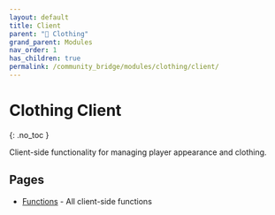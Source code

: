 ```yaml
---
layout: default
title: Client
parent: "👔 Clothing"
grand_parent: Modules
nav_order: 1
has_children: true
permalink: /community_bridge/modules/clothing/client/
---
```


# Clothing Client
{: .no_toc }

Client-side functionality for managing player appearance and clothing.

## Pages

- [Functions](/community_bridge/modules/clothing/client/functions/) - All client-side functions